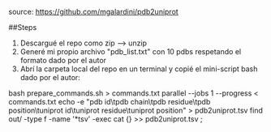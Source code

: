 source: https://github.com/mgalardini/pdb2uniprot

##Steps

1. Descargué el repo como zip --> unzip
2. Generé mi propio archivo "pdb_list.txt" con 10 pdbs respetando el formato dado por el autor
3. Abrí la carpeta local del repo en un terminal y copié el mini-script bash dado por el autor:

bash prepare_commands.sh > commands.txt
parallel --jobs 1 --progress < commands.txt
echo -e "pdb id\tpdb chain\tpdb residue\tpdb position\tuniprot id\tuniprot residue\tuniprot position" > pdb2uniprot.tsv
find out/ -type f -name '*tsv' -exec cat {} >> pdb2uniprot.tsv \;

